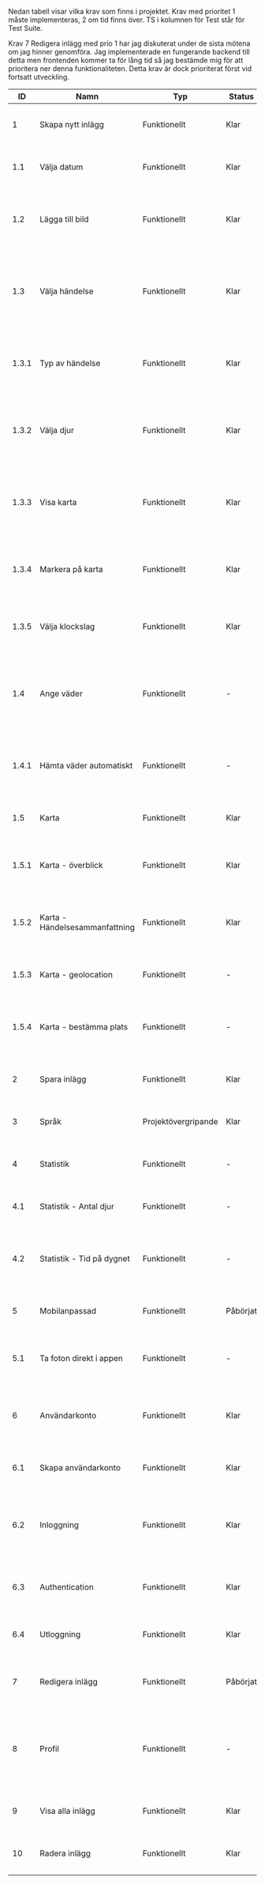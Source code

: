 Nedan tabell visar vilka krav som finns i projektet. Krav med prioritet 1 måste implementeras, 2 om tid finns över. TS i kolumnen för Test står för Test Suite.
  
Krav 7 Redigera inlägg med prio 1 har jag diskuterat under de sista mötena om jag hinner genomföra. Jag implementerade en fungerande backend till detta men frontenden kommer ta för lång tid så jag bestämde mig för att prioritera ner denna funktionaliteten. Detta krav är dock prioriterat först vid fortsatt utveckling.  

ID | Namn | Typ | Status | Beskrivning | Test | Prio | Beroende
--- | --- | --- | --- | --- | --- | :---: | :---:
1 | Skapa nytt inlägg | Funktionellt | Klar | Som användare vill jag kunna skapa ett nytt dagboksinlägg | [TS6](https://github.com/1dv430/dp222gj-project/wiki/Test-Suite-6---Spara-inl%C3%A4gg) | 1 | -
1.1 | Välja datum  | Funktionellt | Klar | Som användare vill jag kunna välja ett datum på ett nytt inlägg | [TS6](https://github.com/1dv430/dp222gj-project/wiki/Test-Suite-6---Spara-inl%C3%A4gg) | 1 | 1
1.2 | Lägga till bild | Funktionellt | Klar | Som användare vill jag kunna lägga till en eller flera bilder kopplade till ett nytt inlägg | [TS5](https://github.com/1dv430/dp222gj-project/wiki/Test-Suite-5-Hantera-bilder) | 1 | 1
1.3 | Välja händelse | Funktionellt | Klar | Som användare vill jag kunna lägga till en eller flera händelser kopplade till ett nytt inlägg och de ska visas i en lista | [TS4](https://github.com/1dv430/dp222gj-project/wiki/Test-Suite-4---Hantera-h%C3%A4ndelser) | 1 | 1
1.3.1 | Typ av händelse | Funktionellt | Klar | Som användare vill jag kunna välja typ (observation, skott) på en händelse | [TS4](https://github.com/1dv430/dp222gj-project/wiki/Test-Suite-4---Hantera-h%C3%A4ndelser) | 1 | 1.3
1.3.2 | Välja djur | Funktionellt | Klar | Som användare vill jag kunna välja ett eller flera djur från den svenska faunan kopplade till en händelse | [TS4](https://github.com/1dv430/dp222gj-project/wiki/Test-Suite-4---Hantera-h%C3%A4ndelser) | 1 | 1.3
1.3.3 | Visa karta | Funktionellt | Klar | Som användare vill jag se och kunna använda en karta ifrån Google Maps kopplat till inlägget | [TS4](https://github.com/1dv430/dp222gj-project/wiki/Test-Suite-4---Hantera-h%C3%A4ndelser) | 1 | 1.3
1.3.4 | Markera på karta | Funktionellt | Klar | Som användare vill jag markera på karta var någonstans händelsen utspelade sig | [TS4](https://github.com/1dv430/dp222gj-project/wiki/Test-Suite-4---Hantera-h%C3%A4ndelser) | 1 | 1.3
1.3.5 | Välja klockslag  | Funktionellt | Klar | Som användare vill jag kunna välja ett klockslag på en ny händelse | [TS4](https://github.com/1dv430/dp222gj-project/wiki/Test-Suite-4---Hantera-h%C3%A4ndelser) | 1 | 1.3
1.4 | Ange väder | Funktionellt | - | Som användare vill jag kunna ange väderförhållandet (temperatur, vind, lufttryck) den aktuella dagen | - | 2 | 1
1.4.1 | Hämta väder automatiskt | Funktionellt | - | Som användare vill jag kunna hämta vädret automatiskt för aktuell dag och tidpunkt | - | 2 | 1.4
1.5 | Karta | Funktionellt | Klar | Som användare vill jag kunna se och använda en karta | [TS4](https://github.com/1dv430/dp222gj-project/wiki/Test-Suite-4---Hantera-h%C3%A4ndelser) | 1 | 1
1.5.1 | Karta - överblick | Funktionellt | Klar | Som användare vill jag kunna se alla mina händelser på kartan | [TS7](https://github.com/1dv430/dp222gj-project/wiki/Test-Suite-7-Visa-inl%C3%A4gg) | 1 | 1.5
1.5.2 | Karta - Händelsesammanfattning  | Funktionellt | Klar | Som användare vill jag kunna se en sammanfattning av händelsen då jag väljer den | [TS4](https://github.com/1dv430/dp222gj-project/wiki/Test-Suite-4---Hantera-h%C3%A4ndelser) | 1 | 1.5.1
1.5.3 | Karta - geolocation | Funktionellt | - | Som användare vill jag kunna ladda kartan ifrån min position | - | 2 | 1.5
1.5.4 | Karta - bestämma plats | Funktionellt | - | Som användare vill jag kunna ställa in vilken plats som ska laddas in som default | - | 2 | 1.5
2 | Spara inlägg | Funktionellt | Klar | Som användare vill jag kunna spara ett dagboksinlägg | [TS6](https://github.com/1dv430/dp222gj-project/wiki/Test-Suite-6---Spara-inl%C3%A4gg) | 1 | 1
3 | Språk | Projektövergripande | Klar | Som användare vill jag navigera webbplatsen på svenska | - | 1 | -
4 | Statistik | Funktionellt | - | Som användare vill jag se statistik över mina händelser | - | 2 | -
4.1 | Statistik - Antal djur | Funktionellt | - | Som användare vill jag se statistik över antal djur som observerats | - | 2 | 4
4.2 | Statistik - Tid på dygnet | Funktionellt | - | Som användare vill jag se statistik över tid på dygnet som händelserna inträffade | - | 2 | 4
5 | Mobilanpassad | Funktionellt | Påbörjat | Som användare vill jag att applikationen ska fungera i mobilen | - | 2 | -
5.1 | Ta foton direkt i appen| Funktionellt | - | Som användare vill jag kunna ta foton med mobilkameran direkt i appen | - | 2 | 5
6 | Användarkonto | Funktionellt | Klar | Som användare vill jag kunna skapa ett konto och kunna logga in med mina uppgifter | [TS1](https://github.com/1dv430/dp222gj-project/wiki/Test-suite-1---Anv%C3%A4ndarregistrering), [TS2](https://github.com/1dv430/dp222gj-project/wiki/Test-suite-2---Anv%C3%A4ndarinloggning), [TS3](https://github.com/1dv430/dp222gj-project/wiki/Test-Suite-3---Utloggning) | 1 | -
6.1 | Skapa användarkonto | Funktionellt | Klar | Som användare vill jag kunna skapa ett användarkonto | [TS1](https://github.com/1dv430/dp222gj-project/wiki/Test-suite-1---Anv%C3%A4ndarregistrering) | 1 | 6
6.2 | Inloggning | Funktionellt | Klar | Som användare vill jag kunna logga in i applikationen så att jag kan komma åt mina sparade inlägg | [TS2](https://github.com/1dv430/dp222gj-project/wiki/Test-suite-2---Anv%C3%A4ndarinloggning) | 1 | 6
6.3 | Authentication | Funktionellt | Klar | Man måste vara authenticerad för att se sina inlägg, komma åt profil etc. | [TS2](https://github.com/1dv430/dp222gj-project/wiki/Test-suite-2---Anv%C3%A4ndarinloggning) | 1 | 6
6.4 | Utloggning | Funktionellt | Klar | Som användare ska man kunna logga ut från sitt konto. | [TS3](https://github.com/1dv430/dp222gj-project/wiki/Test-Suite-3---Utloggning) | 1 | 6 
7 | Redigera inlägg | Funktionellt | Påbörjat | Som användare vill jag kunna redigera ett redan skapat inlägg | - | 2 | -
8 | Profil | Funktionellt | - | Som användare vill jag ha en profil där jag kan ange inställningar så som startplatsens koordinater på kartan | - | 2 | -
9 | Visa alla  inlägg | Funktionellt | Klar | Som användare vill jag se alla mina inlägg då jag loggat in | [TS7](https://github.com/1dv430/dp222gj-project/wiki/Test-Suite-7-Visa-inl%C3%A4gg) | 1 |  2
10 | Radera inlägg | Funktionellt | Klar | Som användare vill jag kunna radera mina inlägg | [TS8](https://github.com/1dv430/dp222gj-project/wiki/Test-Suite-8-Radera-inl%C3%A4gg) | 1 | 2
<!--stackedit_data:
eyJoaXN0b3J5IjpbLTE0NTU5MDE1MiwtOTQ3ODU2MTE4XX0=
-->